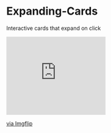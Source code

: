 # Expanding-Cards
Interactive cards that expand on click

<div style="width:260px;max-width:100%;"><div style="height:0;padding-bottom:78.85%;position:relative;"><iframe width="260" height="205" style="position:absolute;top:0;left:0;width:100%;height:100%;" frameBorder="0" src="https://imgflip.com/embed/56y4ug"></iframe></div><p><a href="https://imgflip.com/gif/56y4ug">via Imgflip</a></p></div>
